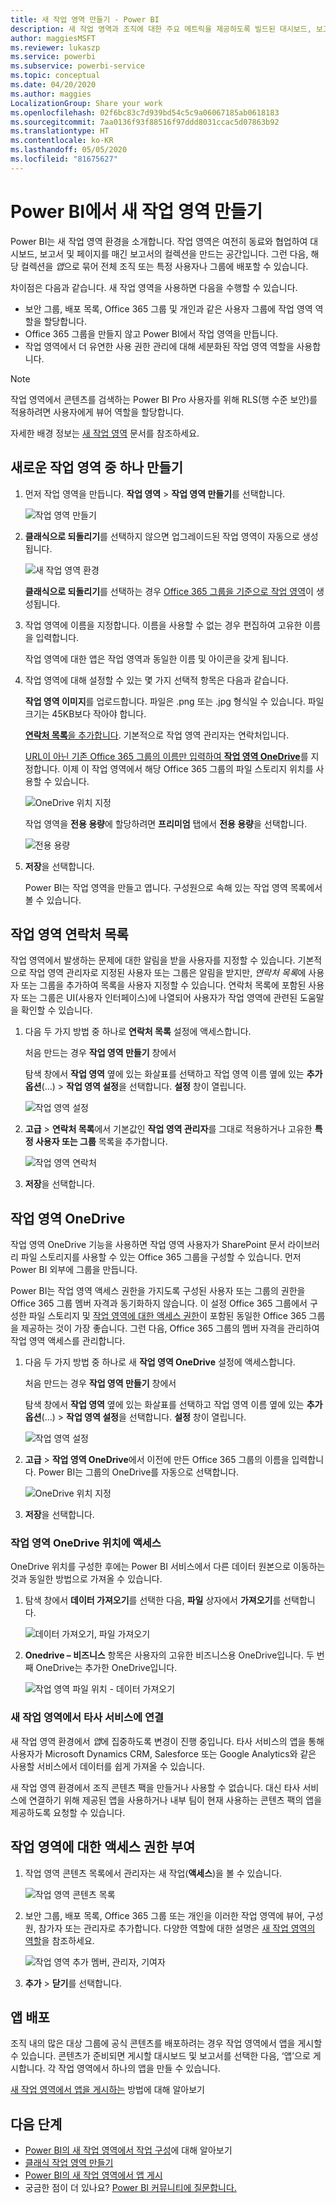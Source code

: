 ```yaml
---
title: 새 작업 영역 만들기 - Power BI
description: 새 작업 영역과 조직에 대한 주요 메트릭을 제공하도록 빌드된 대시보드, 보고서 및 페이지를 매긴 보고서 컬렉션을 만드는 방법을 알아봅니다.
author: maggiesMSFT
ms.reviewer: lukaszp
ms.service: powerbi
ms.subservice: powerbi-service
ms.topic: conceptual
ms.date: 04/20/2020
ms.author: maggies
LocalizationGroup: Share your work
ms.openlocfilehash: 02f6bc83c7d939bd54c5c9a06067185ab0618183
ms.sourcegitcommit: 7aa0136f93f88516f97ddd8031ccac5d07863b92
ms.translationtype: HT
ms.contentlocale: ko-KR
ms.lasthandoff: 05/05/2020
ms.locfileid: "81675627"
---
```

# <a name="create-the-new-workspaces-in-power-bi"></a>Power BI에서 새 작업 영역 만들기

Power BI는 새 작업 영역 환경을 소개합니다. 작업 영역은 여전히 동료와 협업하여 대시보드, 보고서 및 페이지를 매긴 보고서의 컬렉션을 만드는 공간입니다. 그런 다음, 해당 컬렉션을 *앱*으로 묶어 전체 조직 또는 특정 사용자나 그룹에 배포할 수 있습니다. 

차이점은 다음과 같습니다. 새 작업 영역을 사용하면 다음을 수행할 수 있습니다.

- 보안 그룹, 배포 목록, Office 365 그룹 및 개인과 같은 사용자 그룹에 작업 영역 역할을 할당합니다.
- Office 365 그룹을 만들지 않고 Power BI에서 작업 영역을 만듭니다.
- 작업 영역에서 더 유연한 사용 권한 관리에 대해 세분화된 작업 영역 역할을 사용합니다.

> [!NOTE]
> 작업 영역에서 콘텐츠를 검색하는 Power BI Pro 사용자를 위해 RLS(행 수준 보안)를 적용하려면 사용자에게 뷰어 역할을 할당합니다.

자세한 배경 정보는 [새 작업 영역](service-new-workspaces.md) 문서를 참조하세요.

## <a name="create-one-of-the-new-workspaces"></a>새로운 작업 영역 중 하나 만들기

1. 먼저 작업 영역을 만듭니다. **작업 영역** > **작업 영역 만들기**를 선택합니다.
   
     ![작업 영역 만들기](media/service-create-the-new-workspaces/power-bi-workspace-create.png)

2. **클래식으로 되돌리기**를 선택하지 않으면 업그레이드된 작업 영역이 자동으로 생성됩니다.
   
     ![새 작업 영역 환경](media/service-create-the-new-workspaces/power-bi-new-workspace.png)
     
     **클래식으로 되돌리기**를 선택하는 경우 [Office 365 그룹을 기준으로 작업 영역](service-create-workspaces.md)이 생성됩니다. 

2. 작업 영역에 이름을 지정합니다. 이름을 사용할 수 없는 경우 편집하여 고유한 이름을 입력합니다.
   
     작업 영역에 대한 앱은 작업 영역과 동일한 이름 및 아이콘을 갖게 됩니다.
   
1. 작업 영역에 대해 설정할 수 있는 몇 가지 선택적 항목은 다음과 같습니다.

    **작업 영역 이미지**를 업로드합니다. 파일은 .png 또는 .jpg 형식일 수 있습니다. 파일 크기는 45KB보다 작아야 합니다.
    
    [**연락처 목록**을 추가합니다](#workspace-contact-list). 기본적으로 작업 영역 관리자는 연락처입니다. 
    
    [URL이 아닌 기존 Office 365 그룹의 이름만 입력하여 **작업 영역 OneDrive**](#workspace-onedrive)를 지정합니다. 이제 이 작업 영역에서 해당 Office 365 그룹의 파일 스토리지 위치를 사용할 수 있습니다. 

    ![OneDrive 위치 지정](media/service-create-the-new-workspaces/power-bi-new-workspace-onedrive.png)

    작업 영역을 **전용 용량**에 할당하려면 **프리미엄** 탭에서 **전용 용량**을 선택합니다.
     
    ![전용 용량](media/service-create-the-new-workspaces/power-bi-workspace-premium.png)

1. **저장**을 선택합니다.

    Power BI는 작업 영역을 만들고 엽니다. 구성원으로 속해 있는 작업 영역 목록에서 볼 수 있습니다. 

## <a name="workspace-contact-list"></a>작업 영역 연락처 목록

작업 영역에서 발생하는 문제에 대한 알림을 받을 사용자를 지정할 수 있습니다. 기본적으로 작업 영역 관리자로 지정된 사용자 또는 그룹은 알림을 받지만, *연락처 목록*에 사용자 또는 그룹을 추가하여 목록을 사용자 지정할 수 있습니다. 연락처 목록에 포함된 사용자 또는 그룹은 UI(사용자 인터페이스)에 나열되어 사용자가 작업 영역에 관련된 도움말을 확인할 수 있습니다.

1. 다음 두 가지 방법 중 하나로 **연락처 목록** 설정에 액세스합니다.

    처음 만드는 경우 **작업 영역 만들기** 창에서

    탐색 창에서 **작업 영역** 옆에 있는 화살표를 선택하고 작업 영역 이름 옆에 있는 **추가 옵션**(…) > **작업 영역 설정**을 선택합니다. **설정** 창이 열립니다.

    ![작업 영역 설정](media/service-create-the-new-workspaces/power-bi-workspace-new-settings.png)

2. **고급** >  **연락처 목록**에서 기본값인 **작업 영역 관리자**를 그대로 적용하거나 고유한 **특정 사용자 또는 그룹** 목록을 추가합니다. 

    ![작업 영역 연락처](media/service-create-the-new-workspaces/power-bi-workspace-contacts.png)

3. **저장**을 선택합니다.

## <a name="workspace-onedrive"></a>작업 영역 OneDrive

작업 영역 OneDrive 기능을 사용하면 작업 영역 사용자가 SharePoint 문서 라이브러리 파일 스토리지를 사용할 수 있는 Office 365 그룹을 구성할 수 있습니다. 먼저 Power BI 외부에 그룹을 만듭니다. 

Power BI는 작업 영역 액세스 권한을 가지도록 구성된 사용자 또는 그룹의 권한을 Office 365 그룹 멤버 자격과 동기화하지 않습니다. 이 설정 Office 365 그룹에서 구성한 파일 스토리지 및 [작업 영역에 대한 액세스 권한](#give-access-to-your-workspace)이 포함된 동일한 Office 365 그룹을 제공하는 것이 가장 좋습니다. 그런 다음, Office 365 그룹의 멤버 자격을 관리하여 작업 영역 액세스를 관리합니다. 

1. 다음 두 가지 방법 중 하나로 새 **작업 영역 OneDrive** 설정에 액세스합니다.

    처음 만드는 경우 **작업 영역 만들기** 창에서

    탐색 창에서 **작업 영역** 옆에 있는 화살표를 선택하고 작업 영역 이름 옆에 있는 **추가 옵션**(…) > **작업 영역 설정**을 선택합니다. **설정** 창이 열립니다.

    ![작업 영역 설정](media/service-create-the-new-workspaces/power-bi-workspace-new-settings.png)

2. **고급** > **작업 영역 OneDrive**에서 이전에 만든 Office 365 그룹의 이름을 입력합니다. Power BI는 그룹의 OneDrive를 자동으로 선택합니다.

    ![OneDrive 위치 지정](media/service-create-the-new-workspaces/power-bi-new-workspace-onedrive.png)

3. **저장**을 선택합니다.

### <a name="access-the-workspace-onedrive-location"></a>작업 영역 OneDrive 위치에 액세스

OneDrive 위치를 구성한 후에는 Power BI 서비스에서 다른 데이터 원본으로 이동하는 것과 동일한 방법으로 가져올 수 있습니다.

1. 탐색 창에서 **데이터 가져오기**를 선택한 다음, **파일** 상자에서 **가져오기**를 선택합니다.

    ![데이터 가져오기, 파일 가져오기](media/service-create-the-new-workspaces/power-bi-get-data-files.png)

1.  **Onedrive – 비즈니스** 항목은 사용자의 고유한 비즈니스용 OneDrive입니다. 두 번째 OneDrive는 추가한 OneDrive입니다.

    ![작업 영역 파일 위치 - 데이터 가져오기](media/service-create-the-new-workspaces/power-bi-new-workspace-get-data-onedrive.png)

### <a name="connecting-to-third-party-services-in-new-workspaces"></a>새 작업 영역에서 타사 서비스에 연결

새 작업 영역 환경에서 *앱*에 집중하도록 변경이 진행 중입니다. 타사 서비스의 앱을 통해 사용자가 Microsoft Dynamics CRM, Salesforce 또는 Google Analytics와 같은 사용할 서비스에서 데이터를 쉽게 가져올 수 있습니다.

새 작업 영역 환경에서 조직 콘텐츠 팩을 만들거나 사용할 수 없습니다. 대신 타사 서비스에 연결하기 위해 제공된 앱을 사용하거나 내부 팀이 현재 사용하는 콘텐츠 팩의 앱을 제공하도록 요청할 수 있습니다. 

## <a name="give-access-to-your-workspace"></a>작업 영역에 대한 액세스 권한 부여

1. 작업 영역 콘텐츠 목록에서 관리자는 새 작업(**액세스**)을 볼 수 있습니다.

    ![작업 영역 콘텐츠 목록](media/service-create-the-new-workspaces/power-bi-workspace-access-icon.png)

1. 보안 그룹, 배포 목록, Office 365 그룹 또는 개인을 이러한 작업 영역에 뷰어, 구성원, 참가자 또는 관리자로 추가합니다. 다양한 역할에 대한 설명은 [새 작업 영역의 역할](service-new-workspaces.md#roles-in-the-new-workspaces)을 참조하세요.

    ![작업 영역 추가 멤버, 관리자, 기여자](media/service-create-the-new-workspaces/power-bi-workspace-add-members.png)

9. **추가** > **닫기**를 선택합니다.


## <a name="distribute-an-app"></a>앱 배포

조직 내의 많은 대상 그룹에 공식 콘텐츠를 배포하려는 경우 작업 영역에서 앱을 게시할 수 있습니다.  콘텐츠가 준비되면 게시할 대시보드 및 보고서를 선택한 다음, ‘앱’으로 게시합니다.  각 작업 영역에서 하나의 앱을 만들 수 있습니다.

[새 작업 영역에서 앱을 게시하는](service-create-distribute-apps.md) 방법에 대해 알아보기

## <a name="next-steps"></a>다음 단계
* [Power BI의 새 작업 영역에서 작업 구성](service-new-workspaces.md)에 대해 알아보기
* [클래식 작업 영역 만들기](service-create-workspaces.md)
* [Power BI의 새 작업 영역에서 앱 게시](service-create-distribute-apps.md)
* 궁금한 점이 더 있나요? [Power BI 커뮤니티에 질문합니다.](https://community.powerbi.com/)
